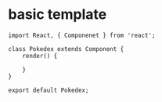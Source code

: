 # basic template

```
import React, { Componenet } from 'react';

class Pokedex extends Component {
    render() {
        
    }
}

export default Pokedex;
```

